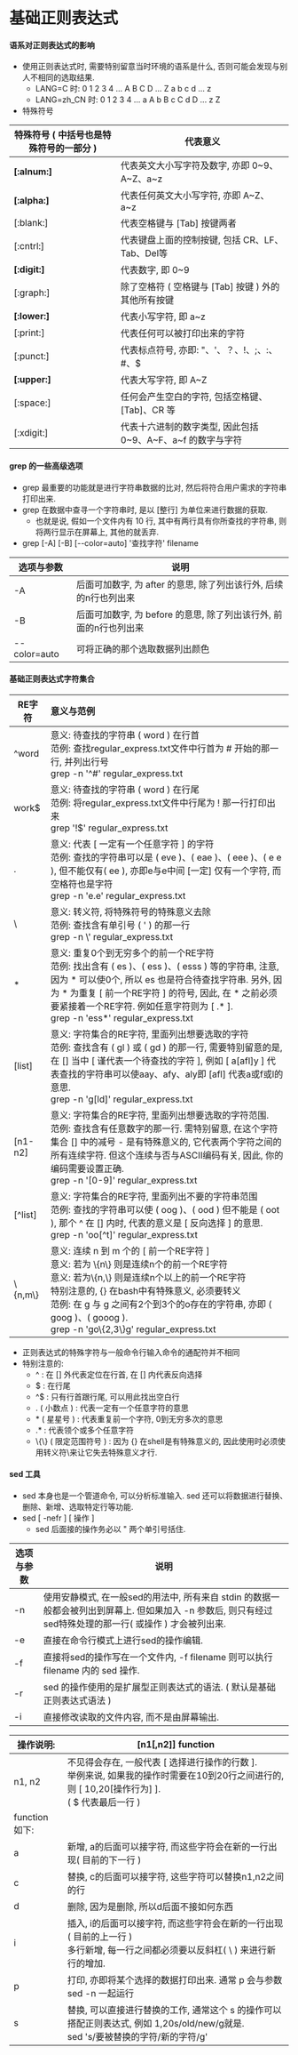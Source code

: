 # 基础正则表达式

#### 语系对正则表达式的影响

- 使用正则表达式时, 需要特别留意当时环境的语系是什么, 否则可能会发现与别人不相同的选取结果. 
  - LANG=C 时: 0 1 2 3 4 ... A B C D ... Z a b c d ... z
  - LANG=zh_CN 时: 0 1 2 3 4 ... a A b B c C d D ... z Z
- 特殊符号

| 特殊符号 ( 中括号也是特殊符号的一部分 ) | 代表意义                                                     |
| --------------------------------------- | ------------------------------------------------------------ |
| **[:alnum:]**                           | 代表英文大小写字符及数字, 亦即 0\~9、A\~Z、a\~z              |
| **[:alpha:]**                           | 代表任何英文大小写字符, 亦即 A\~Z、a\~z                      |
| [:blank:]                               | 代表空格键与 [Tab] 按键两者                                  |
| [:cntrl:]                               | 代表键盘上面的控制按键, 包括 CR、LF、Tab、Del等              |
| **[:digit:]**                           | 代表数字, 即 0\~9                                            |
| [:graph:]                               | 除了空格符 ( 空格键与 [Tab] 按键 ) 外的其他所有按键          |
| **[:lower:]**                           | 代表小写字符, 即 a\~z                                        |
| [:print:]                               | 代表任何可以被打印出来的字符                                 |
| [:punct:]                               | 代表标点符号, 亦即: "、'、？、!、;、:、#、$                  |
| **[:upper:]**                           | 代表大写字符, 即 A~Z                                         |
| [:space:]                               | 任何会产生空白的字符, 包括空格键、[Tab]、CR 等               |
| [:xdigit:]                              | 代表十六进制的数字类型, 因此包括 0\~9、A\~F、a\~f 的数字与字符 |

#### grep 的一些高级选项

- grep 最重要的功能就是进行字符串数据的比对, 然后将符合用户需求的字符串打印出来.
- grep 在数据中查寻一个字符串时, 是以 [整行] 为单位来进行数据的获取.
  - 也就是说, 假如一个文件内有 10 行, 其中有两行具有你所查找的字符串, 则将两行显示在屏幕上, 其他的就丢弃.
- grep [-A] [-B] [--color=auto] '查找字符' filename

| 选项与参数   | 说明                                                         |
| ------------ | ------------------------------------------------------------ |
| -A           | 后面可加数字, 为 after 的意思, 除了列出该行外, 后续的n行也列出来 |
| -B           | 后面可加数字, 为 before 的意思, 除了列出该行外, 前面的n行也列出来 |
| --color=auto | 可将正确的那个选取数据列出颜色                               |

#### 基础正则表达式字符集合

| RE字符    | 意义与范例                                                   |
| --------- | :----------------------------------------------------------- |
| ^word     | 意义: 待查找的字符串 ( word ) 在行首<br />范例: 查找regular_express.txt文件中行首为 # 开始的那一行, 并列出行号<br />grep -n '^#' regular_express.txt |
| work$     | 意义: 待查找的字符串 ( word ) 在行尾<br />范例: 将regular_express.txt文件中行尾为 ! 那一行打印出来<br />grep '!$' regular_express.txt |
| .         | 意义: 代表 [ 一定有一个任意字符 ] 的字符<br />范例: 查找的字符串可以是 ( eve )、( eae )、( eee )、( e e ), 但不能仅有( ee ), 亦即e与e中间 [一定] 仅有一个字符, 而空格符也是字符<br />grep -n 'e.e' regular_express.txt |
| \         | 意义: 转义符, 将特殊符号的特殊意义去除<br />范例: 查找含有单引号 ( ' ) 的那一行<br />grep -n \\' regular_express.txt |
| *         | 意义: 重复0个到无穷多个的前一个RE字符<br />范例: 找出含有 ( es )、( ess )、( esss ) 等的字符串, 注意, 因为 * 可以使0个, 所以 es 也是符合待查找字符串. 另外, 因为 * 为重复 [ 前一个RE字符 ] 的符号, 因此, 在 * 之前必须要紧接着一个RE字符. 例如任意字符则为 [ .* ].<br />grep -n 'ess*' regular_express.txt |
| [list]    | 意义: 字符集合的RE字符, 里面列出想要选取的字符<br />范例: 查找含有 ( gl ) 或 ( gd ) 的那一行, 需要特别留意的是, 在 [] 当中 [ 谨代表一个待查找的字符 ], 例如 [ a[afl]y ] 代表查找的字符串可以使aay、afy、aly即 [afl] 代表a或f或l的意思.<br />grep -n 'g[ld]' regular_express.txt |
| [n1-n2]   | 意义: 字符集合的RE字符, 里面列出想要选取的字符范围.<br />范例: 查找含有任意数字的那一行. 需特别留意, 在这个字符集合 [] 中的减号 - 是有特殊意义的, 它代表两个字符之间的所有连续字符. 但这个连续与否与ASCII编码有关, 因此, 你的编码需要设置正确.<br />grep -n '[0-9]' regular_express.txt |
| \[^list\] | 意义: 字符集合的RE字符, 里面列出不要的字符串范围<br />范例: 查找的字符串可以使 ( oog )、( ood ) 但不能是 ( oot ), 那个 ^ 在 [] 内时, 代表的意义是 [ 反向选择 ] 的意思.<br />grep -n 'oo[\^t]' regular_express.txt |
| \\{n,m\\} | 意义: 连续 n 到 m 个的 [ 前一个RE字符 ]<br />意义: 若为 \\{n\\} 则是连续n个的前一个RE字符<br />意义: 若为\\{n,\\} 则是连续n个以上的前一个RE字符<br />特别注意的, {} 在bash中有特殊意义, 必须要转义<br />范例: 在 g 与 g 之间有2个到3个的o存在的字符串, 亦即 ( goog )、( gooog ).<br />grep -n 'go\\{2,3\\}g' regular_express.txt |

- 正则表达式的特殊字符与一般命令行输入命令的通配符并不相同
- 特别注意的:
  - ^ : 在 [] 外代表定位在行首, 在 [] 内代表反向选择
  - $ : 在行尾
  - ^$ : 只有行首跟行尾, 可以用此找出空白行
  - . ( 小数点 ) : 代表一定有一个任意字符的意思
  - \* ( 星星号 ) : 代表重复前一个字符, 0到无穷多次的意思
  - .\* : 代表领个或多个任意字符
  - \\{\\} ( 限定范围符号 ) : 因为 {} 在shell是有特殊意义的, 因此使用时必须使用转义符\来让它失去特殊意义才行. 

#### sed 工具

- sed 本身也是一个管道命令, 可以分析标准输入. sed 还可以将数据进行替换、删除、新增、选取特定行等功能.
- sed [ -nefr ] [ 操作 ]
  - sed 后面接的操作务必以 " 两个单引号括住.

| 选项与参数 | 说明                                                         |
| ---------- | ------------------------------------------------------------ |
| -n         | 使用安静模式, 在一般sed的用法中, 所有来自 stdin 的数据一般都会被列出到屏幕上. 但如果加入 -n 参数后, 则只有经过sed特殊处理的那一行( 或操作 ) 才会被列出来. |
| -e         | 直接在命令行模式上进行sed的操作编辑.                         |
| -f         | 直接将sed的操作写在一个文件内, -f filename 则可以执行 filename 内的 sed 操作. |
| -r         | sed 的操作使用的是扩展型正则表达式的语法. ( 默认是基础正则表达式语法 ) |
| -i         | 直接修改读取的文件内容, 而不是由屏幕输出.                    |

| 操作说明:      | [n1[,n2]] function                                           |
| -------------- | ------------------------------------------------------------ |
| n1, n2         | 不见得会存在, 一般代表 [ 选择进行操作的行数 ].<br />举例来说, 如果我的操作时需要在10到20行之间进行的, 则 [ 10,20[操作行为] ].<br />( $ 代表最后一行 ) |
| function 如下: |                                                              |
| a              | 新增, a的后面可以接字符, 而这些字符会在新的一行出现( 目前的下一行 ) |
| c              | 替换, c的后面可以接字符, 这些字符可以替换n1,n2之间的行       |
| d              | 删除, 因为是删除, 所以d后面不接如何东西                      |
| i              | 插入, i的后面可以接字符, 而这些字符会在新的一行出现( 目前的上一行 )<br />多行新增, 每一行之间都必须要以反斜杠( \\ ) 来进行新行的增加. |
| p              | 打印, 亦即将某个选择的数据打印出来. 通常 p 会与参数 sed -n 一起运行 |
| s              | 替换, 可以直接进行替换的工作, 通常这个 s 的操作可以搭配正则表达式, 例如 1,20s/old/new/g就是.<br />sed 's/要被替换的字符/新的字符/g' |


